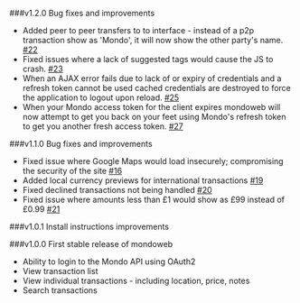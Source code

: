 ###v1.2.0
Bug fixes and improvements

- Added peer to peer transfers to to interface - instead of a p2p transaction show as 'Mondo', it will now show the other party's name. [#22](https://github.com/robcalcroft/mondoweb/issues/22)
- Fixed issues where a lack of suggested tags would cause the JS to crash. [#23](https://github.com/robcalcroft/mondoweb/issues/23)
- When an AJAX error fails due to lack of or expiry of credentials and a refresh token cannot be used cached credentials are destroyed to force the application to logout upon reload. [#25](https://github.com/robcalcroft/mondoweb/issues/25)
- When your Mondo access token for the client expires mondoweb will now attempt to get you back on your feet using Mondo's refresh token to get you another fresh access token. [#27](https://github.com/robcalcroft/mondoweb/issues/27)

###v1.1.0
Bug fixes and improvements

- Fixed issue where Google Maps would load insecurely; compromising the security of the site [#16](https://github.com/robcalcroft/mondoweb/issues/16)
- Added local currency previews for international transactions [#19](https://github.com/robcalcroft/mondoweb/issues/19)
- Fixed declined transactions not being handled [#20](https://github.com/robcalcroft/mondoweb/issues/20)
- Fixed issue where amounts less than £1 would show as £99 instead of £0.99 [#21](https://github.com/robcalcroft/mondoweb/issues/21)

###v1.0.1
Install instructions improvements

###v1.0.0
First stable release of mondoweb

- Ability to login to the Mondo API using OAuth2
- View transaction list
- View individual transactions - including location, price, notes
- Search transactions
